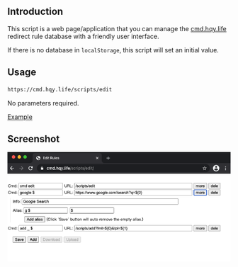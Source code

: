 ## Introduction 
This script is a web page/application that you can manage the [cmd.hqy.life](https://github.com/Cyang39/cmd.hqy.life) redirect rule database with a friendly user interface.

If there is no database in `localStorage`, this script will set an initial value.

## Usage
```txt
https://cmd.hqy.life/scripts/edit
```

No parameters required.

[Example](https://cmd.hqy.life/scripts/edit)

## Screenshot
![screenshot](imgs/screenshot.png)